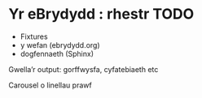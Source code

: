Yr eBrydydd : rhestr TODO
===

- Fixtures
- y wefan (ebrydydd.org)
- dogfennaeth (Sphinx)

Gwella’r output: gorffwysfa, cyfatebiaeth etc

Carousel o linellau prawf	


